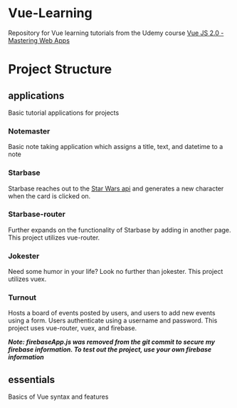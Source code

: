 # Vue-Learning
Repository for Vue learning tutorials from the Udemy course [Vue JS 2.0 - Mastering Web Apps](https://www.udemy.com/vue-web-apps/)

# Project Structure
## applications 
Basic tutorial applications for projects

### Notemaster 
Basic note taking application which assigns a title, text, and datetime to a note

### Starbase
Starbase reaches out to the [Star Wars api](https://swapi.co/) and generates a new character when the card is clicked on.

### Starbase-router
Further expands on the functionality of Starbase by adding in another page.
This project utilizes vue-router.

### Jokester
Need some humor in your life?  Look no further than jokester.
This project utilizes vuex.

### Turnout
Hosts a board of events posted by users, and users to add new events using a form.  Users authenticate using a username and password.
This project uses vue-router, vuex, and firebase.

**_Note: firebaseApp.js was removed from the git commit to secure my firebase information.  To test out the project, use your own firebase information_**

## essentials 
Basics of Vue syntax and features

